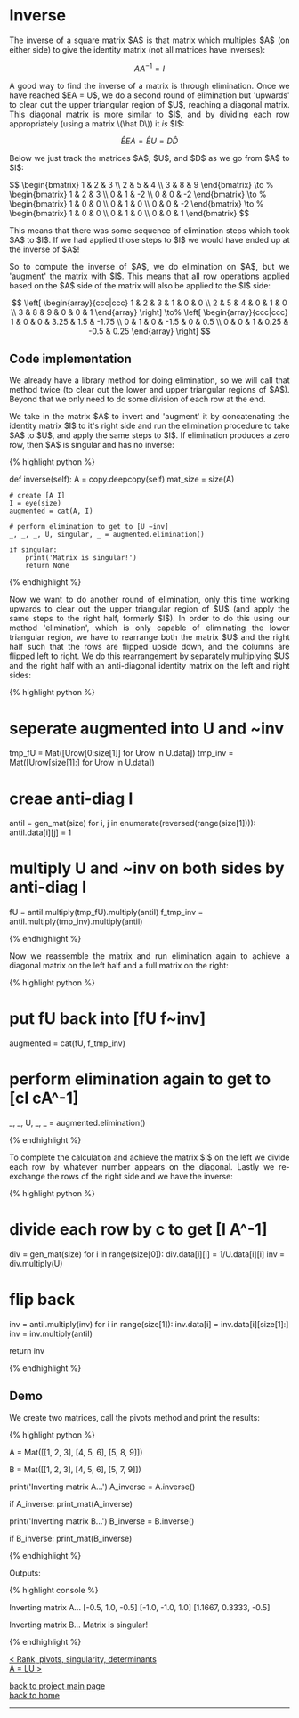 # Inverse
<div style="text-align: justify">
<p>The inverse of a square matrix $A$ is that matrix which multiples $A$ (on
either side) to give the identity matrix (not all matrices have inverses):</p>
</div>

$$
AA^{-1} = I
$$

<div style="text-align: justify">
<p>A good way to find the inverse of a matrix is through elimination. Once we
have reached $EA = U$, we do a second round of elimination but 'upwards' to
clear out the upper triangular region of $U$, reaching a diagonal matrix. This
diagonal matrix is more similar to $I$, and by dividing each row appropriately
(using a matrix \(\hat D\)) it <i>is</i> $I$:</p>
</div>

$$ 
\hat EEA = \hat EU = D\hat D
$$

<div style="text-align: justify">
<p>Below we just track the matrices $A$, $U$, and $D$ as we go from $A$ to
$I$:</p>
</div>
$$
  \begin{bmatrix}
    1 & 2 & 3 \\
    2 & 5 & 4 \\
    3 & 8 & 9
  \end{bmatrix} \to %
  \begin{bmatrix}
    1 & 2 & 3 \\
    0 & 1 & -2 \\
    0 & 0 & -2
  \end{bmatrix} \to %
  \begin{bmatrix}
    1 & 0 & 0 \\
    0 & 1 & 0 \\
    0 & 0 & -2
  \end{bmatrix} \to %
  \begin{bmatrix}
    1 & 0 & 0 \\
    0 & 1 & 0 \\
    0 & 0 & 1
  \end{bmatrix}
$$

<div style="text-align: justify">
<p>This means that there was some sequence of elimination steps which took $A$
to $I$. If we had applied those steps to $I$ we would have ended up at the
inverse of $A$!</p>

<p>So to compute the inverse of $A$, we do elimination on $A$, but we 'augment'
the matrix with $I$. This means that all row operations applied based on the
$A$ side of the matrix will also be applied to the $I$ side:</p>
</div>

$$ \left[
  \begin{array}{ccc|ccc}
    1 & 2 & 3 & 1 & 0 & 0 \\
    2 & 5 & 4 & 0 & 1 & 0 \\
    3 & 8 & 9 & 0 & 0 & 1  
  \end{array} 
  \right] \to%
  \left[
  \begin{array}{ccc|ccc}
    1 & 0 & 0 & 3.25 & 1.5 & -1.75 \\
    0 & 1 & 0 & -1.5 & 0 & 0.5 \\
    0 & 0 & 1 & 0.25 & -0.5 & 0.25
  \end{array} 
  \right]
$$

## Code implementation
<div style="text-align: justify">
<p>We already have a library method for doing elimination, so we will call that
method twice (to clear out the lower and upper triangular regions of $A$).
Beyond that we only need to do some division of each row at the end.</p>

<p>We take in the matrix $A$ to invert and 'augment' it by concatenating the
identity matrix $I$ to it's right side and run the elimination procedure to
take $A$ to $U$, and apply the same steps to $I$. If elimination produces a
zero row, then $A$ is singular and has no inverse:</p>
</div>

{% highlight python %}

def inverse(self):
    A = copy.deepcopy(self)
    mat_size = size(A)

    # create [A I]
    I = eye(size)
    augmented = cat(A, I)

    # perform elimination to get to [U ~inv]
    _, _, _, U, singular, _ = augmented.elimination()

    if singular:
        print('Matrix is singular!')
        return None

{% endhighlight %}

<div style="text-align: justify">
<p>Now we want to do another round of elimination, only this time working
upwards to clear out the upper triangular region of $U$ (and apply the same
steps to the right half, formerly $I$). In order to do this using our method
'elimination', which is only capable of eliminating the lower triangular
region, we have to rearrange both the matrix $U$ and the right half such that
the rows are flipped upside down, and the columns are flipped left to right. We
do this rearrangement by separately multiplying $U$ and the right half with an
anti-diagonal identity matrix on the left and right sides:</p>
</div>

{% highlight python %}

# seperate augmented into U and ~inv
tmp_fU = Mat([Urow[0:size[1]] for Urow in U.data])
tmp_inv = Mat([Urow[size[1]:] for Urow in U.data])

# creae anti-diag I
antiI = gen_mat(size)
for i, j in enumerate(reversed(range(size[1]))):
    antiI.data[i][j] = 1

# multiply U and ~inv on both sides by anti-diag I
fU = antiI.multiply(tmp_fU).multiply(antiI)
f_tmp_inv = antiI.multiply(tmp_inv).multiply(antiI)

{% endhighlight %}

<div style="text-align: justify">
<p>Now we reassemble the matrix and run elimination again to achieve a diagonal
matrix on the left half and a full matrix on the right:</p>
</div>

{% highlight python %}

# put fU back into [fU  f~inv]
augmented = cat(fU, f_tmp_inv)

# perform elimination again to get to [cI cA^-1]
_, _, U, _, _ = augmented.elimination()

{% endhighlight %}

<div style="text-align: justify">
<p>To complete the calculation and achieve the matrix $I$ on the left we divide
each row by whatever number appears on the diagonal. Lastly we re-exchange the
rows of the right side and we have the inverse:</p>
</div>

{% highlight python %}

# divide each row by c to get [I A^-1]
div = gen_mat(size)
for i in range(size[0]):
    div.data[i][i] = 1/U.data[i][i]
inv = div.multiply(U)

# flip back
inv = antiI.multiply(inv)
for i in range(size[1]):
    inv.data[i] = inv.data[i][size[1]:]
inv = inv.multiply(antiI)

return inv

{% endhighlight %}

## Demo

<div style="text-align: justify">
<p>We create two matrices, call the pivots method and print the results:</p>
</div>

{% highlight python %}

A = Mat([[1, 2, 3],
         [4, 5, 6],
         [5, 8, 9]])

B = Mat([[1, 2, 3],
         [4, 5, 6],
         [5, 7, 9]])

print('Inverting matrix A...')
A_inverse = A.inverse()

if A_inverse:
    print_mat(A_inverse)

print('Inverting matrix B...')
B_inverse = B.inverse()

if B_inverse:
    print_mat(B_inverse)

{% endhighlight %}

Outputs:

{% highlight console %}

Inverting matrix A...
[-0.5, 1.0, -0.5]
[-1.0, -1.0, 1.0]
[1.1667, 0.3333, -0.5]

Inverting matrix B...
Matrix is singular!

{% endhighlight %}

[< Rank, pivots, singularity, determinants](./rank_piv_sing_det.md)\
[A = LU >](./lu_factorisation.md)

[back to project main page](./numpy_from_scratch.md)\
[back to home](../index.md)

---
<script src="https://utteranc.es/client.js"
        repo="Matt-A-Bennett/Matt-A-Bennett.github.io"
        issue-term="https://matt-a-bennett.github.io/numpy_from_scratch/inverse.html"
        theme="github-light"
        crossorigin="anonymous"
        async>
</script>

